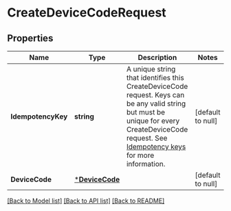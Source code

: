 # CreateDeviceCodeRequest

## Properties

 Name               | Type                             | Description                                                                                                                                                                                                                                                     | Notes             
--------------------|----------------------------------|-----------------------------------------------------------------------------------------------------------------------------------------------------------------------------------------------------------------------------------------------------------------|-------------------
 **IdempotencyKey** | **string**                       | A unique string that identifies this CreateDeviceCode request. Keys can be any valid string but must be unique for every CreateDeviceCode request.  See [Idempotency keys](https://developer.squareup.com/docs/basics/api101/idempotency) for more information. | [default to null] 
 **DeviceCode**     | [***DeviceCode**](DeviceCode.md) |                                                                                                                                                                                                                                                                 | [default to null] 

[[Back to Model list]](../README.md#documentation-for-models) [[Back to API list]](../README.md#documentation-for-api-endpoints) [[Back to README]](../README.md)

